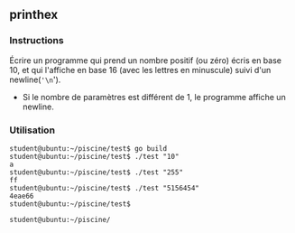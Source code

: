 ## printhex

### Instructions

Écrire un programme qui prend un nombre positif (ou zéro) écris en base 10, et qui l'affiche en base 16 (avec les lettres en minuscule) suivi d'un newline(`'\n`').

- Si le nombre de paramètres est différent de 1, le programme affiche un newline.

### Utilisation

```console
student@ubuntu:~/piscine/test$ go build
student@ubuntu:~/piscine/test$ ./test "10"
a
student@ubuntu:~/piscine/test$ ./test "255"
ff
student@ubuntu:~/piscine/test$ ./test "5156454"
4eae66
student@ubuntu:~/piscine/test$

student@ubuntu:~/piscine/
```

